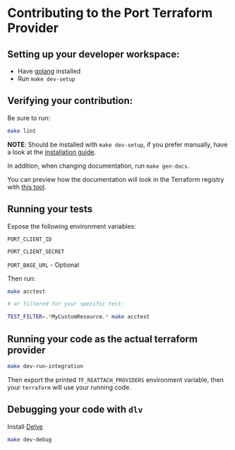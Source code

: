 # Contributing to the Port Terraform Provider

## Setting up your developer workspace:

* Have [golang](https://go.dev/doc/install) installed
* Run `make dev-setup`

## Verifying your contribution:

Be sure to run:

```sh
make lint
```

**NOTE**: Should be installed with `make dev-setup`, if you prefer manually, have a look at the [installation guide](https://golangci-lint.run/welcome/install/#local-installation).


In addition, when changing documentation, run `make gen-docs`.

You can preview how the documentation will look in the Terraform registry with [this tool](https://registry.terraform.io/tools/doc-preview).

## Running your tests

Expose the following environment variables:

`PORT_CLIENT_ID` 

`PORT_CLIENT_SECRET`

`PORT_BASE_URL` - Optional 

Then run:

```sh
make acctest

# or filtered for your specific test:

TEST_FILTER=.*MyCustomResource.* make acctest
```
## Running your code as the actual terraform provider

```sh
make dev-run-integration
```

Then export the printed `TF_REATTACH_PROVIDERS` environment variable, then your `terraform` will use your running code.

## Debugging your code with `dlv`

Install [Delve](https://github.com/go-delve/delve)

```sh
make dev-debug
```
